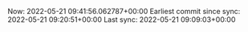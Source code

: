 Now: 2022-05-21 09:41:56.062787+00:00 Earliest commit since sync: 2022-05-21 09:20:51+00:00 Last sync: 2022-05-21 09:09:03+00:00
